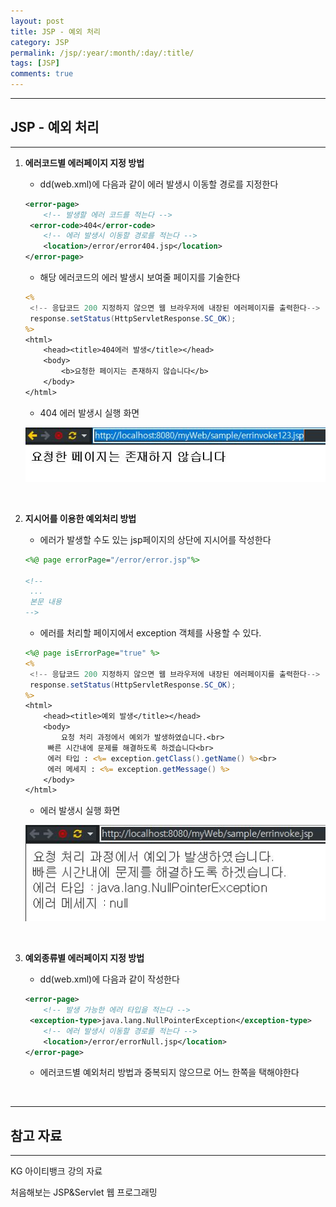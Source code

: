 ```yaml
---
layout: post
title: JSP - 예외 처리
category: JSP
permalink: /jsp/:year/:month/:day/:title/
tags: [JSP]
comments: true
---
```


---

## JSP - 예외 처리

---

1. **에러코드별 에러페이지 지정 방법**

   - dd(web.xml)에 다음과 같이 에러 발생시 이동할 경로를 지정한다

   ```xml
   <error-page>
       <!-- 발생할 에러 코드를 적는다 -->
   	<error-code>404</error-code>
       <!-- 에러 발생시 이동할 경로를 적는다 -->
       <location>/error/error404.jsp</location>
   </error-page>
   ```

   - 해당 에러코드의 에러 발생시 보여줄 페이지를 기술한다

   ```jsp
   <%
   	<!-- 응답코드 200 지정하지 않으면 웹 브라우저에 내장된 에러페이지를 출력한다-->
   	response.setStatus(HttpServletResponse.SC_OK);
   %>
   <html>
       <head><title>404에러 발생</title></head>
       <body>
           <b>요청한 페이지는 존재하지 않습니다</b>
       </body>
   </html>
   ```

   - 404 에러 발생시 실행 화면

   ![404](/assets/post/jsp/2021-02-18-01.JPG)

   <br>

2. **지시어를 이용한 예외처리 방법**

   - 에러가 발생할 수도 있는 jsp페이지의 상단에 지시어를 작성한다

   ```jsp
   <%@ page errorPage="/error/error.jsp"%>

   <!--
   	...
   	본문 내용
   -->
   ```

   - 에러를 처리할 페이지에서 exception 객체를 사용할 수 있다.

   ```jsp
   <%@ page isErrorPage="true" %>
   <%
   	<!-- 응답코드 200 지정하지 않으면 웹 브라우저에 내장된 에러페이지를 출력한다-->
   	response.setStatus(HttpServletResponse.SC_OK);
   %>
   <html>
       <head><title>예외 발생</title></head>
       <body>
           요청 처리 과정에서 예외가 발생하였습니다.<br>
   		빠른 시간내에 문제를 해결하도록 하겠습니다<br>
   		에러 타입 : <%= exception.getClass().getName() %><br>
   		에러 메세지 : <%= exception.getMessage() %>
       </body>
   </html>
   ```

   - 에러 발생시 실행 화면

   ![에러](/assets/post/jsp/2021-02-18-02.JPG)

   <br>

3. **예외종류별 에러페이지 지정 방법**

   - dd(web.xml)에 다음과 같이 작성한다

   ```xml
   <error-page>
       <!-- 발생 가능한 에러 타입을 적는다 -->
   	<exception-type>java.lang.NullPointerException</exception-type>
       <!-- 에러 발생시 이동할 경로를 적는다 -->
       <location>/error/errorNull.jsp</location>
   </error-page>
   ```

   - 에러코드별 예외처리 방법과 중복되지 않으므로 어느 한쪽을 택해야한다

<br>

---

## 참고 자료

---

KG 아이티뱅크 강의 자료

처음해보는 JSP&Servlet 웹 프로그래밍

